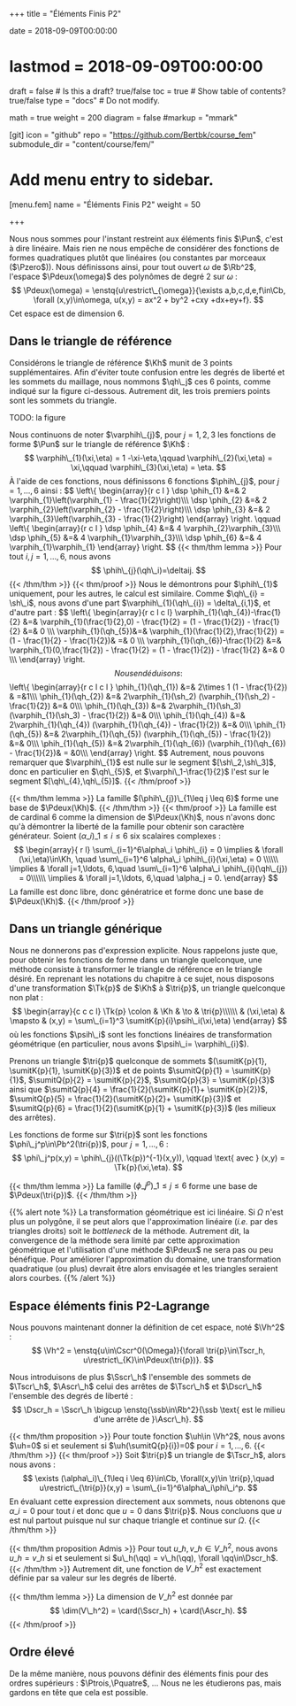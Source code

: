 +++
title = "Éléments Finis P2"

date = 2018-09-09T00:00:00
# lastmod = 2018-09-09T00:00:00

draft = false  # Is this a draft? true/false
toc = true  # Show table of contents? true/false
type = "docs"  # Do not modify.

math = true
weight = 200
diagram = false
#markup = "mmark"

[git]
  icon = "github"
  repo = "https://github.com/Bertbk/course_fem"
  submodule_dir = "content/course/fem/"


# Add menu entry to sidebar.
[menu.fem]
  name = "Éléments Finis P2"
  weight = 50

+++
$\newcommand{\Cb}{\mathbb{C}}$
$\newcommand{\Nb}{\mathbb{N}}$
$\newcommand{\Pb}{\mathbb{P}}$
$\newcommand{\Qb}{\mathbb{Q}}$
$\newcommand{\Rb}{\mathbb{R}}$
$\newcommand{\PS}[2]{\left(#1,#2\right)}$
$\newcommand{\PSV}[2]{\PS{#1}{#2}\_V}$
$\newcommand{\PSL}[2]{\PS{#1}{#2}\_{L^2(\Omega)}}$
$\newcommand{\PSH}[2]{\PS{#1}{#2}\_{H^1(\Omega)}}$
$\newcommand{\norm}[1]{\left\\|#1\right\\|}$
$\newcommand{\normV}[1]{\left\\|#1\right\\|\_{V}}$
$\newcommand{\normH}[1]{\left\\|#1\right\\|\_{H^1(\Omega)}}$
$\newcommand{\normL}[1]{\left\\|#1\right\\|\_{L^2(\Omega)}}$
$\newcommand{\abs}[1]{\left|#1\right|}$
$\newcommand{\ee}{\mathbf{e}}$
$\newcommand{\nn}{\mathbf{n}}$
$\newcommand{\qq}{\mathbf{q}}$
$\newcommand{\ssb}{\mathbf{s}}$
$\newcommand{\xx}{\mathbf{x}}$
$\newcommand{\yy}{\mathbf{y}}$
$\newcommand{\zz}{\mathbf{z}}$
$\newcommand{\Ccal}{\mathcal{C}}$
$\newcommand{\Ascr}{\mathscr{A}}$
$\newcommand{\Cscr}{\mathscr{C}}$
$\newcommand{\Dscr}{\mathscr{D}}$
$\newcommand{\Sscr}{\mathscr{S}}$
$\newcommand{\Tscr}{\mathscr{T}}$
$\newcommand{\omegai}{\omega\_i}$
$\newcommand{\dsp}{\displaystyle}$
$\newcommand{\diff}{{\rm d}}$
$\newcommand{\conj}[1]{\overline{#1}}$
$\newcommand{\dn}{\partial_\nn}$
$\newcommand{\card}{\mathrm{card}}$
$\newcommand{\supp}{\mathrm{supp}}$
$\newcommand{\diam}{\mathrm{diam}}$
$\newcommand{\restrict}{\mathclose{}|\mathopen{}}$
$\newcommand{\enstq}[2]{\left\\{#1 \mathrel{}\middle|\mathrel{}#2\right\\}}$
$\newcommand{\Image}{\mathrm{Im}}$
$\newcommand{\Ker}{\mathrm{Ker}}$
$\newcommand{\dxi}{\partial\_{x\_i}}$
$\newcommand{\di}{\partial\_{i}}$
$\newcommand{\dj}{\partial\_{j}}$
$\newcommand{\dxj}{\partial x\_{j}}$
$\newcommand{\Ho}{H^1(\Omega)}$
$\newcommand{\Lo}{L^2(\Omega)}$
$\newcommand{\Cinfc}{\Cscr^{\infty}\_c}$
$\newcommand{\CinfcO}{\Cinfc(\Omega)}$
$\newcommand{\hme}[1]{#1_h}$
$\newcommand{\vh}{v\_h}$
$\newcommand{\Vh}{V\_h}$
$\newcommand{\uh}{u\_h}$
$\newcommand{\Nh}{N\_h}$
$\newcommand{\mphi}[1]{\varphi\_{#1}}$
$\newcommand{\ui}{u\_i}$
$\newcommand{\uj}{u\_j}$
$\newcommand{\Sscrh}{\hme{\Sscr}}$
$\newcommand{\deltaij}{\delta\_{i,j}}$
$\newcommand{\tri}[1]{K\_{#1}}$
$\newcommand{\Kp}{K\_p}$
$\newcommand{\Kq}{K\_q}$
$\newcommand{\Kl}{K\_\ell}$
$\newcommand{\Pzero}{\Pb\_0}$
$\newcommand{\Pun}{\Pb\_1}$
$\newcommand{\Punw}{\Pun(\omega)}$
$\newcommand{\Pdeux}{\Pb\_2}$
$\newcommand{\Ptrois}{\Pb\_3}$
$\newcommand{\Pquatre}{\Pb\_4}$
$\newcommand{\Pk}{\Pb\_k}$
$\newcommand{\grandO}[1]{O\left(#1\right)}$
$\newcommand{\Cun}{\Cscr^1(\Omega)}$
$\newcommand{\Cunz}{\Cscr^1\_0(\Omega)}$
$\newcommand{\Cdeux}{\Cscr^2(\Omega)}$
$\newcommand{\Hoz}{H^1\_0(\Omega)}$
$\newcommand{\HoD}{H^1\_{0,\Gamma\_D}(\Omega)}$
$\newcommand{\Vhz}{V\_{h,0}}$
$\newcommand{\Hog}{H^1\_{g,D}}$
$\newcommand{\Kh}{\widehat{K}}$
$\newcommand{\qh}{\widehat{\qq}}$
$\newcommand{\sh}{\widehat{\ssb}}$
$\newcommand{\phih}{\widehat{\phi}}$
$\newcommand{\varphih}{\widehat{\varphi}}$
$\newcommand{\psih}{\widehat{\psi}}$
$\newcommand{\Tk}[1]{T^{\tri{#1}}}$
$\newcommand{\varphiK}{\varphi^K}$
$\newcommand{\ug}{u\_g}$
$\newcommand{\ut}{u\_t}$
$\newcommand{\sumit}[1]{\ssb\_{#1}}$
$\newcommand{\sumitK}[2]{\sumit{#2}^{#1}}$
$\newcommand{\sumitQ}[2]{\qq\_{#2}^{#1}}$

Nous nous sommes pour l'instant restreint aux éléments finis $\Pun$, c'est à dire linéaire. Mais rien ne nous empêche de considérer des fonctions de formes quadratiques plutôt que linéaires (ou constantes par morceaux ($\Pzero$)). Nous définissons ainsi, pour tout ouvert $\omega$ de $\Rb^2$, l'espace $\Pdeux(\omega)$ des polynômes de degré $2$ sur $\omega$ :
$$
\Pdeux(\omega) = \enstq{u\restrict\_{\omega}}{\exists a,b,c,d,e,f\in\Cb, \forall (x,y)\in\omega, u(x,y) = ax^2 + by^2 +cxy +dx+ey+f}.
$$
Cet espace est de dimension $6$.

## Dans le triangle de référence

Considérons le triangle de référence $\Kh$ munit de $3$ points supplémentaires. Afin d'éviter toute confusion entre les degrés de liberté et les sommets du maillage, nous nommons $\qh\_j$ ces 6 points, comme indiqué sur la figure ci-dessous. Autrement dit, les trois premiers points sont les sommets du triangle.


TODO: la figure


Nous continuons de noter $\varphih\_{j}$, pour $j=1,2,3$ les fonctions de forme $\Pun$ sur le triangle de référence $\Kh$ :
$$
\varphih\_{1}(\xi,\eta) = 1 -\xi-\eta,\qquad
\varphih\_{2}(\xi,\eta) = \xi,\qquad
\varphih\_{3}(\xi,\eta) = \eta.
$$
À l'aide de ces fonctions, nous définissons $6$ fonctions $\phih\_{j}$, pour $j=1,\ldots,6$ ainsi :
$$
\left\\{
  \begin{array}{r c l }
    \dsp    \phih\_{1} &=& 2 \varphih\_{1}\left(\varphih\_{1} - \frac{1}{2}\right)\\\\\\
    \dsp    \phih\_{2} &=& 2 \varphih\_{2}\left(\varphih\_{2} - \frac{1}{2}\right)\\\\\\
    \dsp    \phih\_{3} &=& 2 \varphih\_{3}\left(\varphih\_{3} - \frac{1}{2}\right)
  \end{array}
\right.
\qquad
  \left\\{
  \begin{array}{r c l }
    \dsp    \phih\_{4} &=& 4 \varphih\_{2}\varphih\_{3}\\\\\\
    \dsp    \phih\_{5} &=& 4 \varphih\_{1}\varphih\_{3}\\\\\\
    \dsp    \phih\_{6} &=& 4 \varphih\_{1}\varphih\_{1}
  \end{array}
\right.
$$
{{< thm/thm lemma >}}
Pour tout $i,j=1,\ldots,6$, nous avons
$$
\phih\_{j}(\qh\_i)=\deltaij.
$$
{{< /thm/thm >}}
{{< thm/proof >}}
Nous le démontrons pour $\phih\_{1}$ uniquement, pour les autres, le calcul est similaire.   Comme $\qh\_{i} = \sh\_i$, nous avons d'une part $\varphih\_{1}(\qh\_{i}) = \delta\_{i,1}$, et d'autre part :
$$
  \left\\{
    \begin{array}{r c l c l}
      \varphih\_{1}(\qh\_{4})-\frac{1}{2} &=& \varphih\_{1}(\frac{1}{2},0) - \frac{1}{2} = (1 - \frac{1}{2}) - \frac{1}{2} &=& 0 \\\\\\
      \varphih\_{1}(\qh\_{5})&=& \varphih\_{1}(\frac{1}{2},\frac{1}{2}) = (1 - \frac{1}{2} - \frac{1}{2})& =& 0 \\\\\\
      \varphih\_{1}(\qh\_{6})-\frac{1}{2} &=& \varphih\_{1}(0,\frac{1}{2}) - \frac{1}{2} = (1 - \frac{1}{2}) - \frac{1}{2} &=& 0 \\\\\\
    \end{array}
  \right.
$$
Nous en déduisons :  
$$
\left\\{
  \begin{array}{r c l c l }
    \phih\_{1}(\qh\_{1}) &=& 2\times 1 (1 - \frac{1}{2}) & =&1\\\\\\
    \phih\_{1}(\qh\_{2}) &=& 2\varphih\_{1}(\sh_2) (\varphih\_{1}(\sh_2) - \frac{1}{2}) &=& 0\\\\\\
    \phih\_{1}(\qh\_{3}) &=& 2\varphih\_{1}(\sh_3) (\varphih\_{1}(\sh_3) - \frac{1}{2}) &=& 0\\\\\\
    \phih\_{1}(\qh\_{4}) &=& 2\varphih\_{1}(\qh\_{4}) (\varphih\_{1}(\qh\_{4}) - \frac{1}{2}) &=& 0\\\\\\
    \phih\_{1}(\qh\_{5}) &=& 2\varphih\_{1}(\qh\_{5}) (\varphih\_{1}(\qh\_{5}) - \frac{1}{2}) &=& 0\\\\\\
    \phih\_{1}(\qh\_{5}) &=& 2\varphih\_{1}(\qh\_{6}) (\varphih\_{1}(\qh\_{6}) - \frac{1}{2})& = &0\\\\\\
  \end{array}
\right.
$$
Autrement, nous pouvons remarquer que $\varphih\_{1}$ est nulle sur le segment $[\sh\_2,\sh\_3]$, donc en particulier en $\qh\_{5}$, et $\varphi\_1-\frac{1}{2}$ l'est sur le segment $[\qh\_{4},\qh\_{5}]$.
{{< /thm/proof >}}

{{< thm/thm lemma >}}
La famille $(\phih\_{j})\_{1\leq j \leq 6}$ forme une base de $\Pdeux(\Kh)$.
{{< /thm/thm >}}
{{< thm/proof >}}
La famille est de cardinal 6 comme la dimension de $\Pdeux(\Kh)$, nous n'avons donc qu'à démontrer la liberté de la famille pour obtenir son caractère générateur. Soient $(\alpha\_i)\_{1\leq i \leq 6}$ six scalaires complexes :
$$
\begin{array}{ r  l}
\sum\_{i=1}^6\alpha\_i \phih\_{i} = 0 \implies & \forall (\xi,\eta)\in\Kh, \quad \sum\_{i=1}^6 \alpha\_i \phih\_{i}(\xi,\eta) = 0 \\\\\\
 \implies & \forall j=1,\ldots, 6,\quad \sum\_{i=1}^6 \alpha\_i \phih\_{i}(\qh\_{j}) = 0\\\\\\
 \implies & \forall j=1,\ldots, 6,\quad \alpha_j = 0.
\end{array}
$$
La famille est donc libre, donc génératrice et forme donc une base de $\Pdeux(\Kh)$.
{{< /thm/proof >}}

## Dans un triangle générique

Nous ne donnerons pas d'expression explicite. Nous rappelons juste que, pour obtenir les fonctions de forme dans un triangle quelconque, une méthode consiste à transformer le triangle de référence en le triangle désiré. En reprenant les notations du chapitre à ce sujet, nous disposons d'une transformation $\Tk{p}$ de $\Kh$ à $\tri{p}$, un triangle quelconque non plat :
$$
  \begin{array}{c c c l}
    \Tk{p} \colon & \Kh & \to & \tri{p}\\\\\\
     & (\xi,\eta) & \mapsto & (x,y) = \sum\_{i=1}^3 \sumitK{p}{i}\psih\_i(\xi,\eta)
  \end{array}
$$
où les fonctions $\psih\_i$ sont les fonctions linéaires de transformation géométrique (en particulier, nous avons $\psih\_i= \varphih\_{i}$).

Prenons un triangle $\tri{p}$ quelconque de sommets $(\sumitK{p}{1}, \sumitK{p}{1}, \sumitK{p}{3})$ et de points $\sumitQ{p}{1} = \sumitK{p}{1}$, $\sumitQ{p}{2} = \sumitK{p}{2}$, $\sumitQ{p}{3} = \sumitK{p}{3}$ ainsi que $\sumitQ{p}{4} = \frac{1}{2}(\sumitK{p}{1}+ \sumitK{p}{2})$, $\sumitQ{p}{5} = \frac{1}{2}(\sumitK{p}{2}+ \sumitK{p}{3})$ et $\sumitQ{p}{6} = \frac{1}{2}(\sumitK{p}{1} + \sumitK{p}{3})$ (les milieux des arrêtes).


Les fonctions de forme sur $\tri{p}$ sont les fonctions $\phi\_j^p\in\Pb^2(\tri{p})$, pour $j=1,\ldots,6$ :
$$
\phi\_j^p(x,y) = \phih\_{j}((\Tk{p})^{-1}(x,y)), \qquad \text{ avec } (x,y) = \Tk{p}(\xi,\eta).
$$

{{< thm/thm lemma >}}
La famille $(\phi\_j^p)\_{1\leq j \leq 6}$ forme une base de $\Pdeux(\tri{p})$.
{{< /thm/thm >}}

{{% alert note %}}
La transformation géométrique est ici linéaire. Si $\Omega$ n'est plus un polygône, il se peut alors que l'approximation linéaire (*i.e.* par des triangles droits) soit le *bottleneck* de la méthode. Autrement dit, la convergence de la méthode sera limité par cette approximation géométrique et l'utilisation d'une méthode $\Pdeux$ ne sera pas ou peu bénéfique. Pour améliorer l'approximation du domaine, une transformation quadratique (ou plus) devrait être alors envisagée et les triangles seraient alors courbes.
{{% /alert %}}


## Espace éléments finis P2-Lagrange

Nous pouvons maintenant donner la définition de cet espace, noté $\Vh^2$ :
$$
\Vh^2 = \enstq{u\in\Cscr^0(\Omega)}{\forall \tri{p}\in\Tscr_h, u\restrict\_{K}\in\Pdeux(\tri{p})}.
$$

Nous introduisons de plus $\Sscr\_h$ l'ensemble des sommets de $\Tscr\_h$, $\Ascr\_h$ celui des arrêtes de $\Tscr\_h$ et $\Dscr\_h$ l'ensemble des degrés de liberté :
$$
\Dscr_h = \Sscr\_h \bigcup \enstq{\ssb\in\Rb^2}{\ssb \text{ est le milieu d'une arrête de }\Ascr\_h}.
$$

{{< thm/thm proposition >}}
  Pour toute fonction $\uh\in \Vh^2$, nous avons $\uh=0$ si et seulement si $\uh(\sumitQ{p}{i})=0$ pour $i=1,\ldots,6$.
{{< /thm/thm >}}
{{< thm/proof >}}
Soit $\tri{p}$ un triangle de $\Tscr_h$, alors nous avons :
$$
\exists (\alpha\_i)\_{1\leq i \leq 6}\in\Cb, \forall(x,y)\in \tri{p},\quad  u\restrict\_{\tri{p}}(x,y) = \sum\_{i=1}^6\alpha\_i\phi\_i^p.
$$
En évaluant cette expression directement aux sommets, nous obtenons que $\alpha\_i = 0$ pour tout $i$ et donc que $u=0$ dans $\tri{p}$. Nous concluons que $u$ est nul partout puisque nul sur chaque triangle et continue sur $\Omega$.
{{< /thm/thm >}}

{{< thm/thm proposition Admis >}}
  Pour tout $u\_h,v\_h\in V\_h^2$, nous avons $u\_h = v\_h$ si et seulement si $u\_h(\qq) = v\_h(\qq), \forall \qq\in\Dscr_h$.
{{< /thm/thm >}}
Autrement dit, une fonction de $V\_h^2$ est exactement définie par sa valeur sur les degrés de liberté.

{{< thm/thm lemma >}}
  La dimension de $V\_h^2$ est donnée par
  $$
\dim(V\_h^2) = \card(\Sscr_h) + \card(\Ascr_h).
  $$
{{< /thm/proof >}}


## Ordre élevé

De la même manière, nous pouvons définir des éléments finis pour des ordres supérieurs : $\Ptrois,\Pquatre$, ... Nous ne les étudierons pas, mais gardons en tête que cela est possible.

